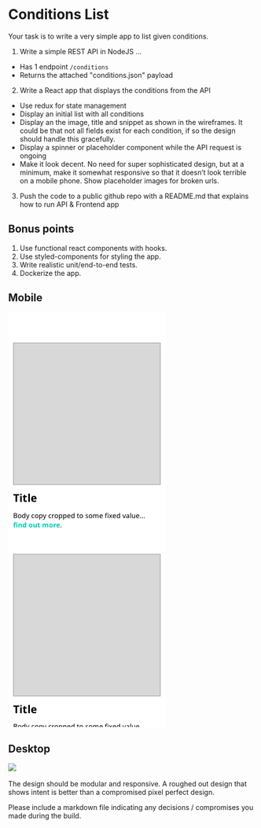 # Conditions List
Your task is to write a very simple app to list given conditions.

1. Write a simple REST API in NodeJS ...
 - Has 1 endpoint `/conditions`
 - Returns the attached "conditions.json" payload 

2. Write a React app that displays the conditions from the API
- Use redux for state management
- Display an initial list with all conditions
- Display an the image, title and snippet as shown in the wireframes. It could be that not all fields exist for each condition, if so the design should handle this gracefully.
- Display a spinner or placeholder component while the API request is ongoing
- Make it look decent. No need for super sophisticated design, but at a minimum, make it somewhat responsive so that it doesn’t look terrible on a mobile phone. Show placeholder images for broken urls.
3. Push the code to a public github repo with a README.md that explains how to run API & Frontend app

## Bonus points

1. Use functional react components with hooks.
2. Use styled-components for styling the app.
3. Write realistic unit/end-to-end tests.
4. Dockerize the app.


## Mobile

![](docs/mobile.png) 

## Desktop

![](docs/desktop.png) 

The design should be modular and responsive. A roughed out design that shows intent is better than a compromised pixel perfect design.

Please include a markdown file indicating any decisions / compromises you made during the build.